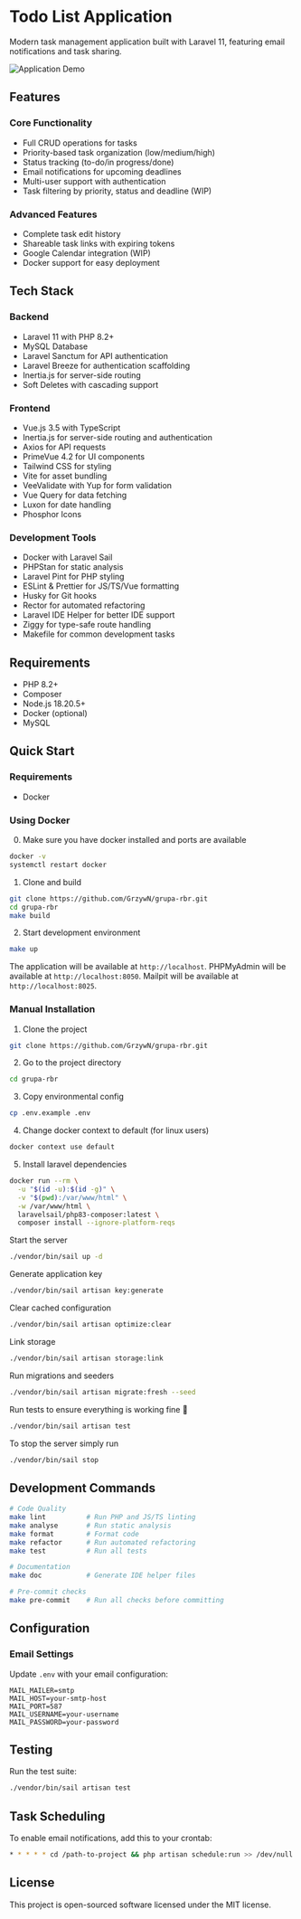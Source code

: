# Todo List Application

Modern task management application built with Laravel 11, featuring email notifications and task sharing.

![Application Demo](demo.gif)

## Features

### Core Functionality
- Full CRUD operations for tasks
- Priority-based task organization (low/medium/high)
- Status tracking (to-do/in progress/done)
- Email notifications for upcoming deadlines
- Multi-user support with authentication
- Task filtering by priority, status and deadline (WIP)

### Advanced Features
- Complete task edit history
- Shareable task links with expiring tokens
- Google Calendar integration (WIP)
- Docker support for easy deployment

## Tech Stack

### Backend
- Laravel 11 with PHP 8.2+
- MySQL Database
- Laravel Sanctum for API authentication
- Laravel Breeze for authentication scaffolding
- Inertia.js for server-side routing
- Soft Deletes with cascading support

### Frontend
- Vue.js 3.5 with TypeScript
- Inertia.js for server-side routing and authentication
- Axios for API requests
- PrimeVue 4.2 for UI components
- Tailwind CSS for styling
- Vite for asset bundling
- VeeValidate with Yup for form validation
- Vue Query for data fetching
- Luxon for date handling
- Phosphor Icons

### Development Tools
- Docker with Laravel Sail
- PHPStan for static analysis
- Laravel Pint for PHP styling
- ESLint & Prettier for JS/TS/Vue formatting
- Husky for Git hooks
- Rector for automated refactoring
- Laravel IDE Helper for better IDE support
- Ziggy for type-safe route handling
- Makefile for common development tasks

## Requirements

- PHP 8.2+
- Composer
- Node.js 18.20.5+
- Docker (optional)
- MySQL

## Quick Start

### Requirements

- Docker

### Using Docker

0. Make sure you have docker installed and ports are available
```bash
docker -v
systemctl restart docker
```

1. Clone and build
```bash
git clone https://github.com/GrzywN/grupa-rbr.git
cd grupa-rbr
make build
```

2. Start development environment
```bash
make up
```

The application will be available at `http://localhost`.
PHPMyAdmin will be available at `http://localhost:8050`.
Mailpit will be available at `http://localhost:8025`.

### Manual Installation

1. Clone the project

```bash
git clone https://github.com/GrzywN/grupa-rbr.git
```

2. Go to the project directory

```bash
cd grupa-rbr
```

3. Copy environmental config

```bash
cp .env.example .env
```

4. Change docker context to default (for linux users)

```bash
docker context use default
```

5. Install laravel dependencies

```bash
docker run --rm \
  -u "$(id -u):$(id -g)" \
  -v "$(pwd):/var/www/html" \
  -w /var/www/html \
  laravelsail/php83-composer:latest \
  composer install --ignore-platform-reqs
```

Start the server

```bash
./vendor/bin/sail up -d
```

Generate application key

```bash
./vendor/bin/sail artisan key:generate
```

Clear cached configuration

```bash
./vendor/bin/sail artisan optimize:clear
```

Link storage

```bash
./vendor/bin/sail artisan storage:link
```

Run migrations and seeders

```bash
./vendor/bin/sail artisan migrate:fresh --seed
```

Run tests to ensure everything is working fine 🎉

```bash
./vendor/bin/sail artisan test
```

To stop the server simply run

```bash
./vendor/bin/sail stop
```

## Development Commands

```bash
# Code Quality
make lint          # Run PHP and JS/TS linting
make analyse       # Run static analysis
make format        # Format code
make refactor      # Run automated refactoring
make test          # Run all tests

# Documentation
make doc           # Generate IDE helper files

# Pre-commit checks
make pre-commit    # Run all checks before committing
```

## Configuration

### Email Settings

Update `.env` with your email configuration:
```
MAIL_MAILER=smtp
MAIL_HOST=your-smtp-host
MAIL_PORT=587
MAIL_USERNAME=your-username
MAIL_PASSWORD=your-password
```

## Testing

Run the test suite:
```bash
./vendor/bin/sail artisan test
```

## Task Scheduling

To enable email notifications, add this to your crontab:
```bash
* * * * * cd /path-to-project && php artisan schedule:run >> /dev/null 2>&1
```

## License

This project is open-sourced software licensed under the MIT license.
